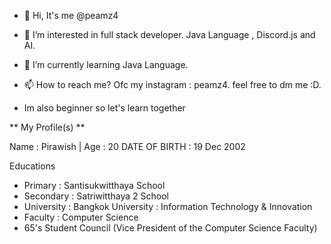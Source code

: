 - 👋 Hi, It's me @peamz4
- 👀 I’m interested in full stack developer. Java Language , Discord.js and AI.
- 🌱 I’m currently learning Java Language.

- 📫 How to reach me? Ofc my instagram : peamz4. feel free to dm me :D.
- Im also beginner so let's learn together 

** My Profile(s) **

Name : Pirawish | Age : 20
DATE OF BIRTH : 19 Dec 2002

Educations 
- Primary : Santisukwitthaya School
- Secondary : Satriwitthaya 2 School
- University : Bangkok University : Information Technology & Innovation 
- Faculty : Computer Science 
- 65's Student Council (Vice President of the Computer Science Faculty)

<!---
peamz4/peamz4 is a ✨ special ✨ repository because its `README.md` (this file) appears on your GitHub profile.
You can click the Preview link to take a look at your changes.
--->

